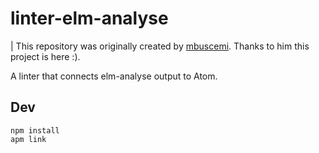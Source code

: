 # linter-elm-analyse

| This repository was originally created by [mbuscemi](https://github.com/mbuscemi). Thanks to him this project is here :).

A linter that connects elm-analyse output to Atom.


## Dev

```
npm install
apm link
```
